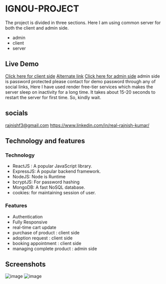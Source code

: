 # IGNOU-PROJECT

The project is divided in three sections. Here I am using common server for both the client and admin side.

- admin
- client
- server

## Live Demo

[Click here for client side](https://rj-cutepets.onrender.com/) [Alternate link](https://rj-cutepets.cyclic.app/)
[Click here for admin side](https://cutepets-admin.onrender.com/)
admin side is password protected please contact for demo password through any of social links, Here I have used render free-tier services which makes the server sleep on inactivity for a long time. It takes about 15-20 seconds to restart the server for first time. So, kindly wait.

## socials

<rajnishf3@gmail.com>
<https://www.linkedin.com/in/real-rajnish-kumar/>

## Technology and features

### Technology

- ReactJS : A popular JavaScript library.
- ExpressJS: A popular backend framework.
- NodeJS: Node is Runtime
- bcryptJS: For password hashing
- MongoDB: A fast NoSQL database.
- cookies: for maintaining session of user.

### Features

- Authentication
- Fully Responsive
- real-time cart update
- purchase of product : client side
- adoption request : client side
- booking appointment : client side
- managing complete product : admin side

## Screenshots

![image](https://github.com/RealRajnish/ignou-project/assets/61611447/1ecd9a14-e029-4614-9e9d-79c93cd10eb8)
![image](https://github.com/RealRajnish/ignou-project/assets/61611447/0225af6f-328c-47b0-bc8a-8ba23d5cd934)

